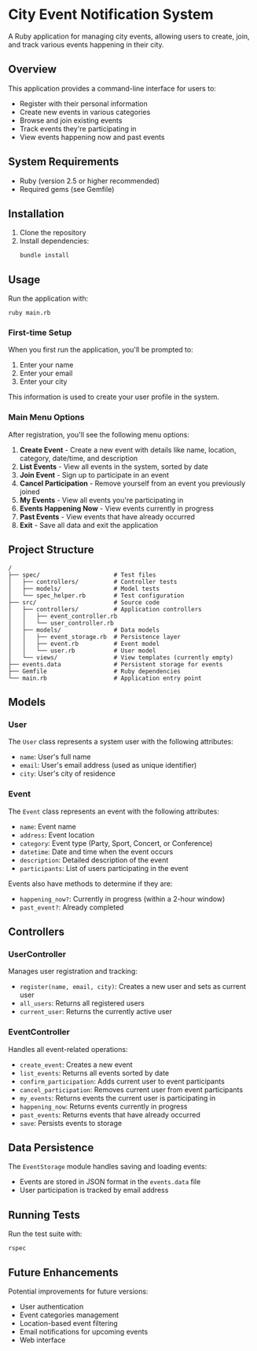 # City Event Notification System

A Ruby application for managing city events, allowing users to create, join, and track various events happening in their city.

## Overview

This application provides a command-line interface for users to:
- Register with their personal information
- Create new events in various categories
- Browse and join existing events
- Track events they're participating in
- View events happening now and past events

## System Requirements

- Ruby (version 2.5 or higher recommended)
- Required gems (see Gemfile)

## Installation

1. Clone the repository
2. Install dependencies:
   ```
   bundle install
   ```

## Usage

Run the application with:

```
ruby main.rb
```

### First-time Setup

When you first run the application, you'll be prompted to:
1. Enter your name
2. Enter your email
3. Enter your city

This information is used to create your user profile in the system.

### Main Menu Options

After registration, you'll see the following menu options:

1. **Create Event** - Create a new event with details like name, location, category, date/time, and description
2. **List Events** - View all events in the system, sorted by date
3. **Join Event** - Sign up to participate in an event
4. **Cancel Participation** - Remove yourself from an event you previously joined
5. **My Events** - View all events you're participating in
6. **Events Happening Now** - View events currently in progress
7. **Past Events** - View events that have already occurred
8. **Exit** - Save all data and exit the application

## Project Structure

```
/
├── spec/                     # Test files
│   ├── controllers/          # Controller tests
│   ├── models/               # Model tests
│   └── spec_helper.rb        # Test configuration
├── src/                      # Source code
│   ├── controllers/          # Application controllers
│   │   ├── event_controller.rb
│   │   └── user_controller.rb
│   ├── models/               # Data models
│   │   ├── event_storage.rb  # Persistence layer
│   │   ├── event.rb          # Event model
│   │   └── user.rb           # User model
│   └── views/                # View templates (currently empty)
├── events.data               # Persistent storage for events
├── Gemfile                   # Ruby dependencies
└── main.rb                   # Application entry point
```

## Models

### User

The `User` class represents a system user with the following attributes:
- `name`: User's full name
- `email`: User's email address (used as unique identifier)
- `city`: User's city of residence

### Event

The `Event` class represents an event with the following attributes:
- `name`: Event name
- `address`: Event location
- `category`: Event type (Party, Sport, Concert, or Conference)
- `datetime`: Date and time when the event occurs
- `description`: Detailed description of the event
- `participants`: List of users participating in the event

Events also have methods to determine if they are:
- `happening_now?`: Currently in progress (within a 2-hour window)
- `past_event?`: Already completed

## Controllers

### UserController

Manages user registration and tracking:
- `register(name, email, city)`: Creates a new user and sets as current user
- `all_users`: Returns all registered users
- `current_user`: Returns the currently active user

### EventController

Handles all event-related operations:
- `create_event`: Creates a new event
- `list_events`: Returns all events sorted by date
- `confirm_participation`: Adds current user to event participants
- `cancel_participation`: Removes current user from event participants
- `my_events`: Returns events the current user is participating in
- `happening_now`: Returns events currently in progress
- `past_events`: Returns events that have already occurred
- `save`: Persists events to storage

## Data Persistence

The `EventStorage` module handles saving and loading events:
- Events are stored in JSON format in the `events.data` file
- User participation is tracked by email address

## Running Tests

Run the test suite with:

```
rspec
```

## Future Enhancements

Potential improvements for future versions:
- User authentication
- Event categories management
- Location-based event filtering
- Email notifications for upcoming events
- Web interface
